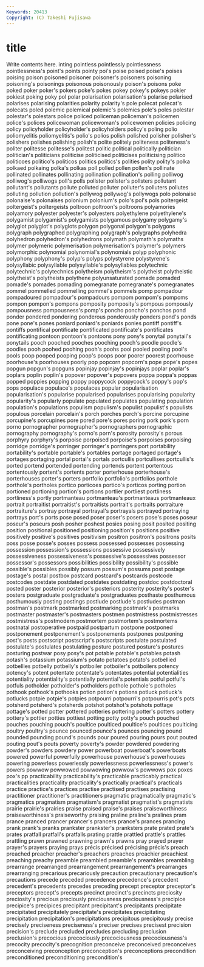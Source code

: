 ```yaml
---
Keywords: 20413 
Copyright: (C) Takeshi Fujisawa
---
```


# title

Write contents here.
inting pointless pointlessly
pointlessness pointlessness's point's points pointy poi's poise poised poise's poises
poising poison poisoned poisoner poisoner's poisoners poisoning poisoning's poisonings poisonous
poisonously poison's poisons poke poked poker poker's pokers poke's pokes
pokey pokey's pokeys pokier pokiest poking poky pol polar polarisation
polarisation's polarise polarised polarises polarising polarities polarity polarity's pole polecat
polecat's polecats poled polemic polemical polemic's polemics pole's poles polestar
polestar's polestars police policed policeman policeman's policemen police's polices policewoman
policewoman's policewomen policies policing policy policyholder policyholder's policyholders policy's poling
polio poliomyelitis poliomyelitis's polio's polios polish polished polisher polisher's polishers
polishes polishing polish's polite politely politeness politeness's politer politesse politesse's
politest politic political politically politician politician's politicians politicise politicised politicises
politicising politico politicoes politico's politicos politics politics's polities polity polity's
polka polkaed polkaing polka's polkas poll polled pollen pollen's pollinate
pollinated pollinates pollinating pollination pollination's polling polliwog polliwog's polliwogs poll's
polls pollster pollster's pollsters pollutant pollutant's pollutants pollute polluted polluter
polluter's polluters pollutes polluting pollution pollution's pollywog pollywog's pollywogs polo
polonaise polonaise's polonaises polonium polonium's polo's pol's pols poltergeist poltergeist's
poltergeists poltroon poltroon's poltroons polyamories polyamory polyester polyester's polyesters polyethylene
polyethylene's polygamist polygamist's polygamists polygamous polygamy polygamy's polyglot polyglot's polyglots
polygon polygonal polygon's polygons polygraph polygraphed polygraphing polygraph's polygraphs polyhedra
polyhedron polyhedron's polyhedrons polymath polymath's polymaths polymer polymeric polymerisation polymerisation's
polymer's polymers polymorphic polynomial polynomial's polynomials polyp polyphonic polyphony polyphony's
polyp's polyps polystyrene polystyrene's polysyllabic polysyllable polysyllable's polysyllables polytechnic polytechnic's
polytechnics polytheism polytheism's polytheist polytheistic polytheist's polytheists polythene polyunsaturated pomade
pomaded pomade's pomades pomading pomegranate pomegranate's pomegranates pommel pommelled pommelling
pommel's pommels pomp pompadour pompadoured pompadour's pompadours pompom pompom's pompoms
pompon pompon's pompons pomposity pomposity's pompous pompously pompousness pompousness's pomp's
poncho poncho's ponchos pond ponder pondered pondering ponderous ponderously ponders
pond's ponds pone pone's pones poniard poniard's poniards ponies pontiff
pontiff's pontiffs pontifical pontificate pontificated pontificate's pontificates pontificating pontoon pontoon's
pontoons pony pony's ponytail ponytail's ponytails pooch pooched pooches pooching
pooch's poodle poodle's poodles pooh poohed poohing pooh's poohs pool
pooled pooling pool's pools poop pooped pooping poop's poops poor
poorer poorest poorhouse poorhouse's poorhouses poorly pop popcorn popcorn's pope
pope's popes popgun popgun's popguns popinjay popinjay's popinjays poplar poplar's
poplars poplin poplin's popover popover's popovers poppa poppa's poppas popped
poppies popping poppy poppycock poppycock's poppy's pop's pops populace populace's
populaces popular popularisation popularisation's popularise popularised popularises popularising popularity popularity's
popularly populate populated populates populating population population's populations populism populism's
populist populist's populists populous porcelain porcelain's porch porches porch's porcine
porcupine porcupine's porcupines pore pored pore's pores poring pork pork's
porn porno pornographer pornographer's pornographers pornographic pornography pornography's porno's porn's
porosity porosity's porous porphyry porphyry's porpoise porpoised porpoise's porpoises porpoising
porridge porridge's porringer porringer's porringers port portability portability's portable portable's
portables portage portaged portage's portages portaging portal portal's portals portcullis
portcullises portcullis's ported portend portended portending portends portent portentous portentously
portent's portents porter porterhouse porterhouse's porterhouses porter's porters portfolio portfolio's
portfolios porthole porthole's portholes portico porticoes portico's porticos porting portion
portioned portioning portion's portions portlier portliest portliness portliness's portly portmanteau
portmanteau's portmanteaus portmanteaux portrait portraitist portraitist's portraitists portrait's portraits portraiture
portraiture's portray portrayal portrayal's portrayals portrayed portraying portrays port's ports
pose posed poser poser's posers pose's poses poseur poseur's poseurs
posh posher poshest posies posing posit posited positing position positional
positioned positioning position's positions positive positively positive's positives positivism positron
positron's positrons posits poss posse posse's posses possess possessed possesses
possessing possession possession's possessions possessive possessively possessiveness possessiveness's possessive's possessives
possessor possessor's possessors possibilities possibility possibility's possible possible's possibles possibly
possum possum's possums post postage postage's postal postbox postcard postcard's
postcards postcode postcodes postdate postdated postdates postdating postdoc postdoctoral posted
poster posterior posterior's posteriors posterity posterity's poster's posters postgraduate postgraduate's
postgraduates posthaste posthumous posthumously posting postings postlude postlude's postludes postman
postman's postmark postmarked postmarking postmark's postmarks postmaster postmaster's postmasters postmen
postmistress postmistresses postmistress's postmodern postmortem postmortem's postmortems postnatal postoperative postpaid
postpartum postpone postponed postponement postponement's postponements postpones postponing post's posts
postscript postscript's postscripts postulate postulated postulate's postulates postulating posture postured
posture's postures posturing postwar posy posy's pot potable potable's potables
potash potash's potassium potassium's potato potatoes potato's potbellied potbellies potbelly
potbelly's potboiler potboiler's potboilers potency potency's potent potentate potentate's potentates
potential potentialities potentiality potentiality's potentially potential's potentials potful potful's potfuls
potholder potholder's potholders pothole pothole's potholes pothook pothook's pothooks potion
potion's potions potluck potluck's potlucks potpie potpie's potpies potpourri potpourri's
potpourris pot's pots potsherd potsherd's potsherds potshot potshot's potshots pottage
pottage's potted potter pottered potteries pottering potter's potters pottery pottery's
pottier potties pottiest potting potty potty's pouch pouched pouches pouching
pouch's poultice poulticed poultice's poultices poulticing poultry poultry's pounce pounced
pounce's pounces pouncing pound pounded pounding pound's pounds pour poured
pouring pours pout pouted pouting pout's pouts poverty poverty's powder
powdered powdering powder's powders powdery power powerboat powerboat's powerboats powered
powerful powerfully powerhouse powerhouse's powerhouses powering powerless powerlessly powerlessness powerlessness's
power's powers powwow powwowed powwowing powwow's powwows pox poxes pox's
pp practicability practicability's practicable practicably practical practicalities practicality practicality's practically
practical's practicals practice practice's practices practise practised practises practising practitioner
practitioner's practitioners pragmatic pragmatically pragmatic's pragmatics pragmatism pragmatism's pragmatist pragmatist's
pragmatists prairie prairie's prairies praise praised praise's praises praiseworthiness praiseworthiness's
praiseworthy praising praline praline's pralines pram prance pranced prancer prancer's
prancers prance's prances prancing prank prank's pranks prankster prankster's pranksters
prate prated prate's prates pratfall pratfall's pratfalls prating prattle prattled
prattle's prattles prattling prawn prawned prawning prawn's prawns pray prayed
prayer prayer's prayers praying prays précis précised précising précis's preach
preached preacher preacher's preachers preaches preachier preachiest preaching preachy preamble
preambled preamble's preambles preambling prearrange prearranged prearrangement prearrangement's prearranges prearranging
precarious precariously precaution precautionary precaution's precautions precede preceded precedence precedence's
precedent precedent's precedents precedes preceding precept preceptor preceptor's preceptors precept's
precepts precinct precinct's precincts preciosity preciosity's precious preciously preciousness preciousness's
precipice precipice's precipices precipitant precipitant's precipitants precipitate precipitated precipitately precipitate's
precipitates precipitating precipitation precipitation's precipitations precipitous precipitously precise precisely preciseness
preciseness's preciser precises precisest precision precision's preclude precluded precludes precluding
preclusion preclusion's precocious precociously precociousness precociousness's precocity precocity's precognition preconceive
preconceived preconceives preconceiving preconception preconception's preconceptions precondition preconditioned preconditioning precondition's
